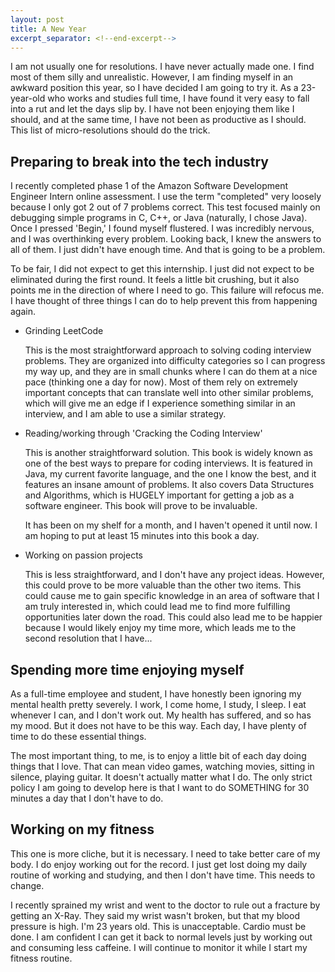 ```yaml
---
layout: post
title: A New Year
excerpt_separator: <!--end-excerpt-->
---
```

I am not usually one for resolutions. I have never actually made one. I find most of them silly and unrealistic. However, I am finding myself in an awkward position this year, so I have decided I am going to try it. As a 23-year-old who works and studies full time, I have found it very easy to fall into a rut and let the days slip by. I have not been enjoying them like I should, and at the same time, I have not been as productive as I should. This list of micro-resolutions should do the trick.

<!--end-excerpt-->

## Preparing to break into the tech industry

I recently completed phase 1 of the Amazon Software Development Engineer Intern online assessment. I use the term "completed" very loosely because I only got 2 out of 7 problems correct. This test focused mainly on debugging simple programs in C, C++, or Java (naturally, I chose Java). Once I pressed 'Begin,' I found myself flustered. I was incredibly nervous, and I was overthinking every problem. Looking back, I knew the answers to all of them. I just didn't have enough time. And that is going to be a problem.

To be fair, I did not expect to get this internship. I just did not expect to be eliminated during the first round. It feels a little bit crushing, but it also points me in the direction of where I need to go. This failure will refocus me. I have thought of three things I can do to help prevent this from happening again.

- Grinding LeetCode

  This is the most straightforward approach to solving coding interview problems. They are organized into difficulty categories so I can progress my way up, and they are in small chunks where I can do them at a nice pace (thinking one a day for now). Most of them rely on extremely important concepts that can translate well into other similar problems, which will give me an edge if I experience something similar in an interview, and I am able to use a similar strategy.

- Reading/working through 'Cracking the Coding Interview'

  This is another straightforward solution. This book is widely known as one of the best ways to prepare for coding interviews. It is featured in Java, my current favorite language, and the one I know the best, and it features an insane amount of problems. It also covers Data Structures and Algorithms, which is HUGELY important for getting a job as a software engineer. This book will prove to be invaluable.

  It has been on my shelf for a month, and I haven't opened it until now. I am hoping to put at least 15 minutes into this book a day.

- Working on passion projects

  This is less straightforward, and I don't have any project ideas. However, this could prove to be more valuable than the other two items. This could cause me to gain specific knowledge in an area of software that I am truly interested in, which could lead me to find more fulfilling opportunities later down the road. This could also lead me to be happier because I would likely enjoy my time more, which leads me to the second resolution that I have...

## Spending more time enjoying myself

As a full-time employee and student, I have honestly been ignoring my mental health pretty severely. I work, I come home, I study, I sleep. I eat whenever I can, and I don't work out. My health has suffered, and so has my mood. But it does not have to be this way. Each day, I have plenty of time to do these essential things.

The most important thing, to me, is to enjoy a little bit of each day doing things that I love. That can mean video games, watching movies, sitting in silence, playing guitar. It doesn't actually matter what I do. The only strict policy I am going to develop here is that I want to do SOMETHING for 30 minutes a day that I don't have to do.

## Working on my fitness

This one is more cliche, but it is necessary. I need to take better care of my body. I do enjoy working out for the record. I just get lost doing my daily routine of working and studying, and then I don't have time. This needs to change.

I recently sprained my wrist and went to the doctor to rule out a fracture by getting an X-Ray. They said my wrist wasn't broken, but that my blood pressure is high. I'm 23 years old. This is unacceptable. Cardio must be done. I am confident I can get it back to normal levels just by working out and consuming less caffeine. I will continue to monitor it while I start my fitness routine.
